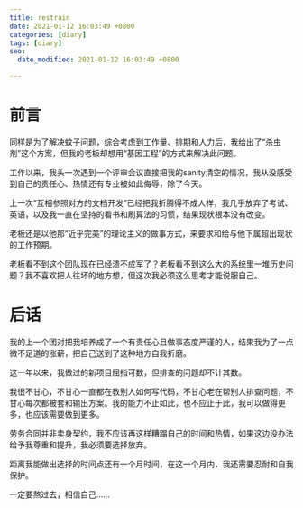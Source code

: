 ```yaml
---
title: restrain
date: 2021-01-12 16:03:49 +0800
categories: [diary]
tags: [diary]
seo:
  date_modified: 2021-01-12 16:03:49 +0800

---
```


# 前言

同样是为了解决蚊子问题，综合考虑到工作量、排期和人力后，我给出了“杀虫剂”这个方案，但我的老板却想用“基因工程”的方式来解决此问题。

工作以来，我头一次遇到一个评审会议直接把我的sanity清空的情况，我从没感受到自己的责任心、热情还有专业被如此侮辱，除了今天。

上一次“互相参照对方的文档开发”已经把我折腾得不成人样，我几乎放弃了考试、英语，以及我一直在坚持的看书和刷算法的习惯，结果现状根本没有改变。

老板还是以他那“近乎完美”的理论主义的做事方式，来要求和给与他下属超出现状的工作预期。

老板看不到这个团队现在已经溃不成军了？老板看不到这么大的系统里一堆历史问题？我不喜欢把人往坏的地方想，但这次我必须这么思考才能说服自己。

# 后话

我的上一个团对把我培养成了一个有责任心且做事态度严谨的人，结果我为了一点微不足道的涨薪，把自己送到了这种地方自我折磨。

这一年以来，我做过的新项目屈指可数，但排查的问题却不计其数。

我很不甘心，不甘心一直都在教别人如何写代码，不甘心老在帮别人排查问题，不甘心每次都被套和输出方案。我的能力不止如此，也不应止于此，我可以做得更多，也应该需要做到更多。

劳务合同并非卖身契约，我不应该再这样糟蹋自己的时间和热情，如果这边没办法给予我尊重和提升，我必须要选择放弃。

距离我能做出选择的时间点还有一个月时间，在这一个月内，我还需要忍耐和自我保护。

一定要熬过去，相信自己……
